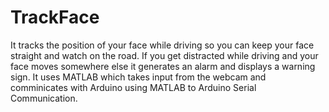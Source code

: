# TrackFace
It tracks the position of your face while driving so you can keep your face straight and watch on the road. If you get distracted while driving and your face moves somewhere else it generates an alarm and displays a warning sign.
It uses MATLAB which takes input from the webcam and comminicates with Arduino using MATLAB to Arduino Serial Communication.
